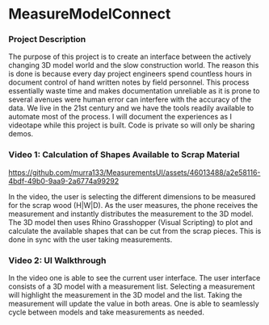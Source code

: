 # MeasureModelConnect
### Project Description
The purpose of this project is to create an interface between the actively changing 3D model world and the slow construction world. The reason this is done is because every day project engineers spend countless hours in document control of hand written notes by field personnel. This process essentially waste time and makes documentation unreliable as it is prone to several avenues were human error can interfere with the accuracy of the data. We live in the 21st century and we have the tools readily available to automate most of the process. I will document the experiences as I videotape while this project is built. Code is private so will only be sharing demos.


### Video 1: Calculation of Shapes Available to Scrap Material

https://github.com/murra133/MeasurementsUI/assets/46013488/a2e58116-4bdf-49b0-9aa9-2a6774a99292

In the video, the user is selecting the different dimensions to be measured for the scrap wood (H|W|D). As the user measures, the phone receives the measurement and instantly distributes the measurement to the 3D model. The 3D model then uses Rhino Grasshopper (Visual Scripting) to plot and calculate the available shapes that can be cut from the scrap pieces. This is done in sync with the user taking measurements.


### Video 2: UI Walkthrough

In the video one is able to see the current user interface. The user interface consists of a 3D model with a measurement list. Selecting a measurement will highlight the measurement in the 3D model and the list. Taking the measurement will update the value in both areas. One is able to seamlessly cycle between models and take measurements as needed.




